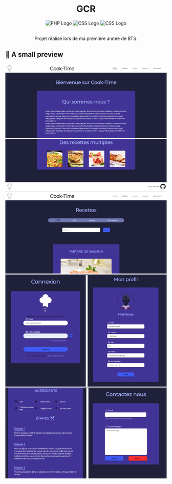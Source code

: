 <h1 align="center">GCR</h1>

<p align="center">
  <img src="https://www.vectorlogo.zone/logos/php/php-ar21.svg" alt="PHP Logo" height="80"/>
  <img src="https://upload.vectorlogo.zone/logos/javascript/images/239ec8a4-163e-4792-83b6-3f6d96911757.svg" height="75" alt="CSS Logo" />           
  <img src="https://www.vectorlogo.zone/logos/w3_css/w3_css-icon.svg" height="75" alt="CSS Logo" />
  <br>
  <br>
</p>

<div align="center">
    Projet réalisé lors de ma première année de BTS.</b>
</div>

## 📸 A small preview

<p align="center">
  <img src="https://raw.githubusercontent.com/Mart1n-S/Cook-Time/main/github/UI1.png" alt="image GCR" />
  <img src="https://raw.githubusercontent.com/Mart1n-S/Cook-Time/main/github/UI2.png" alt="image GCR" />
  <img src="https://raw.githubusercontent.com/Mart1n-S/Cook-Time/main/github/UI5.png" alt="image GCR" />
  <img src="https://raw.githubusercontent.com/Mart1n-S/Cook-Time/main/github/UI3 .png" alt="image GCR" /><br>
  <img src="https://raw.githubusercontent.com/Mart1n-S/Cook-Time/main/github/UI4.png" alt="image GCR" /><br>
</p>
